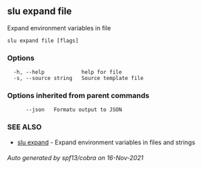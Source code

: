 ## slu expand file

Expand environment variables in file

```
slu expand file [flags]
```

### Options

```
  -h, --help            help for file
  -s, --source string   Source template file
```

### Options inherited from parent commands

```
      --json   Formatu output to JSON
```

### SEE ALSO

* [slu expand](slu_expand.md)	 - Expand environment variables in files and strings

###### Auto generated by spf13/cobra on 16-Nov-2021
